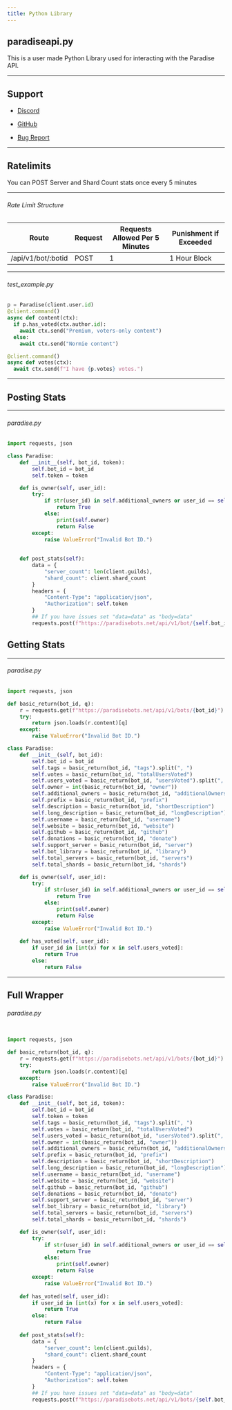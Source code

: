 ```yaml
---
title: Python Library
---
```


## paradiseapi.py

This is a user made Python Library used for interacting with the Paradise API.

---
## Support

* [Discord](https://paradisebots.net/join)

* [GitHub](https://gist.github.com/TheUndeadBowman/9882928e04900c9b5bef4d236693a43d)

* [Bug Report](https://paradisebots.net/bug)

---

## Ratelimits
You can POST Server and Shard Count stats once every 5 minutes

---

###### Rate Limit Structure
| Route	| Request | Requests Allowed Per 5 Minutes | Punishment if Exceeded
|--------------|----------|--------------|--------------|
/api/v1/bot/:botid | POST | 1 | 1 Hour Block

---

###### test_example.py
```python
p = Paradise(client.user.id)
@client.command()
async def content(ctx):
  if p.has_voted(ctx.author.id):
    await ctx.send("Premium, voters-only content")
  else:
    await ctx.send("Normie content")

@client.command()
async def votes(ctx):
  await ctx.send(f"I have {p.votes} votes.")
```

---

## Posting Stats

<Route method="POST" path="/api/v1/bot/:botid" auth /> 

---

###### paradise.py
```python
import requests, json

class Paradise:
    def __init__(self, bot_id, token):
        self.bot_id = bot_id
        self.token = token

    def is_owner(self, user_id):
        try:
            if str(user_id) in self.additional_owners or user_id == self.owner:
                return True
            else:
                print(self.owner)
                return False
        except:
            raise ValueError("Invalid Bot ID.")
    
    
    def post_stats(self):
        data = {
            "server_count": len(client.guilds),
            "shard_count": client.shard_count
        }
        headers = {
            "Content-Type": "application/json",
            "Authorization": self.token
        }
        ## If you have issues set "data=data" as "body=data"
        requests.post(f"https://paradisebots.net/api/v1/bot/{self.bot_id}", data=data, headers=headers)
```

## Getting Stats

<Route method="GET" path="/api/v1/bots/:botid" /> 

---

###### paradise.py
```python
import requests, json

def basic_return(bot_id, q):
    r = requests.get(f"https://paradisebots.net/api/v1/bots/{bot_id}")
    try:
        return json.loads(r.content)[q]
    except:
        raise ValueError("Invalid Bot ID.")

class Paradise:
    def __init__(self, bot_id):
        self.bot_id = bot_id
        self.tags = basic_return(bot_id, "tags").split(", ")
        self.votes = basic_return(bot_id, "totalUsersVoted")
        self.users_voted = basic_return(bot_id, "usersVoted").split(", ")
        self.owner = int(basic_return(bot_id, "owner"))
        self.additional_owners = basic_return(bot_id, "additionalOwners")
        self.prefix = basic_return(bot_id, "prefix")
        self.description = basic_return(bot_id, "shortDescription")
        self.long_description = basic_return(bot_id, "longDescription")
        self.username = basic_return(bot_id, "username")
        self.website = basic_return(bot_id, "website")
        self.github = basic_return(bot_id, "github")
        self.donations = basic_return(bot_id, "donate")
        self.support_server = basic_return(bot_id, "server")
        self.bot_library = basic_return(bot_id, "library")
        self.total_servers = basic_return(bot_id, "servers")
        self.total_shards = basic_return(bot_id, "shards")

    def is_owner(self, user_id):
        try:
            if str(user_id) in self.additional_owners or user_id == self.owner:
                return True
            else:
                print(self.owner)
                return False
        except:
            raise ValueError("Invalid Bot ID.")
    
    def has_voted(self, user_id):
        if user_id in [int(x) for x in self.users_voted]:
            return True
        else:
            return False
```

---

## Full Wrapper

###### paradise.py
```python

import requests, json

def basic_return(bot_id, q):
    r = requests.get(f"https://paradisebots.net/api/v1/bots/{bot_id}")
    try:
        return json.loads(r.content)[q]
    except:
        raise ValueError("Invalid Bot ID.")

class Paradise:
    def __init__(self, bot_id, token):
        self.bot_id = bot_id
        self.token = token
        self.tags = basic_return(bot_id, "tags").split(", ")
        self.votes = basic_return(bot_id, "totalUsersVoted")
        self.users_voted = basic_return(bot_id, "usersVoted").split(", ")
        self.owner = int(basic_return(bot_id, "owner"))
        self.additional_owners = basic_return(bot_id, "additionalOwners")
        self.prefix = basic_return(bot_id, "prefix")
        self.description = basic_return(bot_id, "shortDescription")
        self.long_description = basic_return(bot_id, "longDescription")
        self.username = basic_return(bot_id, "username")
        self.website = basic_return(bot_id, "website")
        self.github = basic_return(bot_id, "github")
        self.donations = basic_return(bot_id, "donate")
        self.support_server = basic_return(bot_id, "server")
        self.bot_library = basic_return(bot_id, "library")
        self.total_servers = basic_return(bot_id, "servers")
        self.total_shards = basic_return(bot_id, "shards")

    def is_owner(self, user_id):
        try:
            if str(user_id) in self.additional_owners or user_id == self.owner:
                return True
            else:
                print(self.owner)
                return False
        except:
            raise ValueError("Invalid Bot ID.")
    
    def has_voted(self, user_id):
        if user_id in [int(x) for x in self.users_voted]:
            return True
        else:
            return False
    
    def post_stats(self):
        data = {
            "server_count": len(client.guilds),
            "shard_count": client.shard_count
        }
        headers = {
            "Content-Type": "application/json",
            "Authorization": self.token
        }
        ## If you have issues set "data=data" as "body=data"
        requests.post(f"https://paradisebots.net/api/v1/bots/{self.bot_id}", data=data, headers=headers)

```
